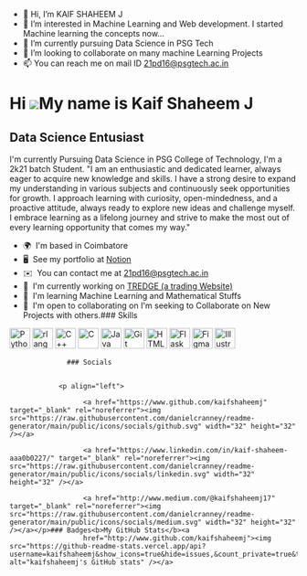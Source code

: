 - 👋 Hi, I’m KAIF SHAHEEM J
- 👀 I’m interested in Machine Learning and Web development. I started  Machine learning the concepts now...
- 🌱 I’m currently pursuing  Data Science in PSG Tech   
- 💞️ I’m looking to collaborate on many machine Learning Projects
- 📫 You can reach me on mail ID 21pd16@psgtech.ac.in

<!---
kaifshaheemj/kaifshaheemj is a ✨ special ✨ repository because its `README.md` (this file) appears on your GitHub profile.
You can click the Preview link to take a look at your changes.
--->
Hi ![](https://user-images.githubusercontent.com/18350557/176309783-0785949b-9127-417c-8b55-ab5a4333674e.gif)My name is Kaif Shaheem J
======================================================================================================================================

Data Science Entusiast
----------------------

I'm currently Pursuing Data Science in PSG College of Technology, I'm a 2k21 batch Student. "I am an enthusiastic and dedicated learner, always eager to acquire new knowledge and skills. I have a strong desire to expand my understanding in various subjects and continuously seek opportunities for growth. I approach learning with curiosity, open-mindedness, and a proactive attitude, always ready to explore new ideas and challenge myself. I embrace learning as a lifelong journey and strive to make the most out of every learning opportunity that comes my way."

*   🌍  I'm based in Coimbatore
*   🖥️  See my portfolio at [Notion](http://www.notion.so/Data-Science-Portfolio-6115cba901d54420b09f283a293afbfe)
*   ✉️  You can contact me at [21pd16@psgtech.ac.in](mailto:21pd16@psgtech.ac.in)
*   🚀  I'm currently working on [TREDGE (a trading Website)](http://www.rightskewfin.com/)
*   🧠  I'm learning Machine Learning and Mathematical Stuffs
*   🤝  I'm open to collaborating on I'm seeking to Collaborate on New Projects with others.### Skills 
<p align="left">
<a href="https://www.python.org/" target="_blank" rel="noreferrer"><img src="https://raw.githubusercontent.com/danielcranney/readme-generator/main/public/icons/skills/python-colored.svg" width="36" height="36" alt="Python" /></a>
<a href="https://www.r-project.org/" target="_blank" rel="noreferrer"><img src="https://raw.githubusercontent.com/danielcranney/readme-generator/main/public/icons/skills/rlang-colored.svg" width="36" height="36" alt="rlang" /></a>
<a href="https://docs.microsoft.com/en-us/cpp/?view=msvc-170" target="_blank" rel="noreferrer"><img src="https://raw.githubusercontent.com/danielcranney/readme-generator/main/public/icons/skills/cplusplus-colored.svg" width="36" height="36" alt="C++" /></a>
<a href="https://docs.microsoft.com/en-us/cpp/?view=msvc-170" target="_blank" rel="noreferrer"><img src="https://raw.githubusercontent.com/danielcranney/readme-generator/main/public/icons/skills/c-colored.svg" width="36" height="36" alt="C" /></a>
<a href="https://www.oracle.com/java/" target="_blank" rel="noreferrer"><img src="https://raw.githubusercontent.com/danielcranney/readme-generator/main/public/icons/skills/java-colored.svg" width="36" height="36" alt="Java" /></a>
<a href="https://git-scm.com/" target="_blank" rel="noreferrer"><img src="https://raw.githubusercontent.com/danielcranney/readme-generator/main/public/icons/skills/git-colored.svg" width="36" height="36" alt="Git" /></a>
<a href="https://developer.mozilla.org/en-US/docs/Glossary/HTML5" target="_blank" rel="noreferrer"><img src="https://raw.githubusercontent.com/danielcranney/readme-generator/main/public/icons/skills/html5-colored.svg" width="36" height="36" alt="HTML5" /></a>
<a href="https://flask.palletsprojects.com/en/2.0.x/" target="_blank" rel="noreferrer"><img src="https://raw.githubusercontent.com/danielcranney/readme-generator/main/public/icons/skills/flask-colored.svg" width="36" height="36" alt="Flask" /></a>
<a href="https://www.figma.com/" target="_blank" rel="noreferrer"><img src="https://raw.githubusercontent.com/danielcranney/readme-generator/main/public/icons/skills/figma-colored.svg" width="36" height="36" alt="Figma" /></a>
<a href="adobe.com/uk/products/illustrator.html" target="_blank" rel="noreferrer"><img src="https://raw.githubusercontent.com/danielcranney/readme-generator/main/public/icons/skills/illustrator-colored.svg" width="36" height="36" alt="Illustrator" /></a>
</p>
                    
                  ### Socials
                  
                  
                <p align="left">
                          
                      <a href="https://www.github.com/kaifshaheemj" target="_blank" rel="noreferrer"><img src="https://raw.githubusercontent.com/danielcranney/readme-generator/main/public/icons/socials/github.svg" width="32" height="32" /></a>
                          
                      <a href="https://www.linkedin.com/in/kaif-shaheem-aaa0b0227/" target="_blank" rel="noreferrer"><img src="https://raw.githubusercontent.com/danielcranney/readme-generator/main/public/icons/socials/linkedin.svg" width="32" height="32" /></a>
                          
                      <a href="http://www.medium.com/@kaifshaheemj17" target="_blank" rel="noreferrer"><img src="https://raw.githubusercontent.com/danielcranney/readme-generator/main/public/icons/socials/medium.svg" width="32" height="32" /></a></p>### Badges<b>My GitHub Stats</b><a
                      href="http://www.github.com/kaifshaheemj"><img src="https://github-readme-stats.vercel.app/api?username=kaifshaheemj&show_icons=true&hide=issues,&count_private=true&title_color=0891b2&text_color=ffffff&icon_color=0891b2&bg_color=1c1917&hide_border=true&show_icons=true" alt="kaifshaheemj's GitHub stats" /></a>

